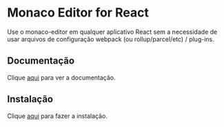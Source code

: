 # Monaco Editor for React

Use o monaco-editor em qualquer aplicativo React sem a necessidade de usar arquivos de configuração webpack (ou rollup/parcel/etc) / plug-ins.

## Documentação

Clique [aqui](https://github.com/suren-atoyan/monaco-react) para ver a documentação.

## Instalação

Clique [aqui](https://www.npmjs.com/package/@monaco-editor/react) para fazer a instalação.
